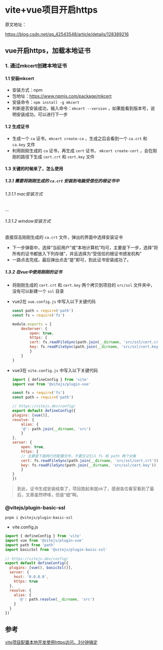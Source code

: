 # vite+vue项目开启https

原文地址：

https://blog.csdn.net/qq_42543548/article/details/128389216

## vue开启https，加载本地证书

### 1. 通过mkcert创建本地证书

#### 1.1 安装mkcert

- 安装方式：npm
- 包地址：https://www.npmjs.com/package/mkcert
- 安装命令：`npm install -g mkcert`
- 判断是否安装成功，输入命令：`mkcert --version` ，如果能看到版本号，说明安装成功，可以进行下一步

#### 1.2 生成证书

- 生成一个 `ca` 证书，`mkcert create-ca` ，生成之后会看到一个 `ca.crt` 和 `ca.key` 文件
- 利用刚刚生成的 `ca` 证书，再生成 `cert` 证书， `mkcert create-cert` ，会在刚刚的路径下生成 `cert.crt` 和 `cert.key` 文件

#### 1.3 关键的时候来了，怎么使用

##### 1.3.1 需要将刚刚生成的 `ca.crt` 安装到电脑受信任的根证书中

###### 1.3.1.1 mac安装方式

...

###### 1.3.1.2 window安装方式

直接双击刚刚生成的 `ca.crt` 文件，弹出的界面中选择安装证书

- 下一步弹窗中，选择“当前用户”或“本地计算机”均可，主要是下一步，选择“将所有的证书都放入下列存储”，并且选择为“受信任的根证书颁发机构”
- 一路点击完成，最后弹出点击“是”即可，到此证书安装成功了。

##### 1.3.2 在vue中使用刚刚的证书

- 将刚刚生成的 `cert.crt` 和 `cert.key` 两个拷贝到项目的 `src/ssl` 文件夹中，没有可以新建一个 `ssl` 目录
- vue2在 `vue.config.js` 中写入以下关键代码
    ```js
    const path = require('path')
    const fs = require('fs')

    module.exports = {
        devServer: {
            open: true,
            https: {
            cert: fs.readFileSync(path.join(__dirname, 'src/ssl/cert.crt')),
            key: fs.readFileSync(path.join(__dirname, 'src/ssl/cert.key'))
            }
        }
    }
    ```

- vue3在 `vite.config.js` 中写入以下关键代码
    ```js
    import { defineConfig } from 'vite'
    import vue from '@vitejs/plugin-vue'

    const fs = require('fs')
    const path = require('path')

    // https://vitejs.dev/config/
    export default defineConfig({
    plugins: [vue()],
    resolve: {
        alias: {
        '@': path.join(__dirname, 'src')
        }
    },
    server: {
        open: true,
        https: {
        // 主要是下面两行的配置文件，不要忘记引入 fs 和 path 两个对象
        cert: fs.readFileSync(path.join(__dirname, 'src/ssl/cert.crt')),
        key: fs.readFileSync(path.join(__dirname, 'src/ssl/cert.key'))
        }
    }
    })
    ```

> 到此，证书生成安装结束了，项目跑起来就ok了，感谢各位看官看到了最后，文章虽然啰嗦，但是“细”啊。


### @vitejs/plugin-basic-ssl

```sh
pnpm i @vitejs/plugin-basic-ssl
```

- vite.config.js

```js
import { defineConfig } from 'vite'
import vue from '@vitejs/plugin-vue'
import path from 'path'
import basicSsl from '@vitejs/plugin-basic-ssl'
 
// https://vitejs.dev/config/
export default defineConfig({
  plugins: [vue(), basicSsl()],
  server: {
    host: '0.0.0.0',
    https: true
  },
  resolve: {
    alias: {
      '@': path.resolve(__dirname, 'src')
    }
  }
})
```

## 参考

[vite项目配置本地开发使用https访问，3分钟搞定](https://blog.csdn.net/weixin_44786530/article/details/135893697)